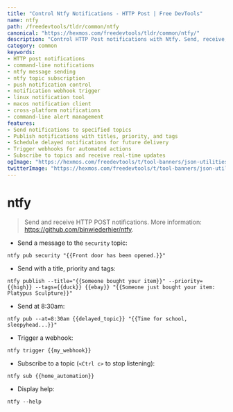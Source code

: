 ```yaml
---
title: "Control Ntfy Notifications - HTTP Post | Free DevTools"
name: ntfy
path: /freedevtools/tldr/common/ntfy
canonical: "https://hexmos.com/freedevtools/tldr/common/ntfy/"
description: "Control HTTP Post notifications with Ntfy. Send, receive, and trigger notifications via command line. Manage alerts effortlessly. Free online tool, no registration required."
category: common
keywords:
- HTTP post notifications
- command-line notifications
- ntfy message sending
- ntfy topic subscription
- push notification control
- notification webhook trigger
- linux notification tool
- macos notification client
- cross-platform notifications
- command-line alert management
features:
- Send notifications to specified topics
- Publish notifications with titles, priority, and tags
- Schedule delayed notifications for future delivery
- Trigger webhooks for automated actions
- Subscribe to topics and receive real-time updates
ogImage: "https://hexmos.com/freedevtools/t/tool-banners/json-utilities-banner.png"
twitterImage: "https://hexmos.com/freedevtools/t/tool-banners/json-utilities-banner.png"
---
```


# ntfy

> Send and receive HTTP POST notifications.
> More information: <https://github.com/binwiederhier/ntfy>.

- Send a message to the `security` topic:

`ntfy pub security "{{Front door has been opened.}}"`

- Send with a title, priority and tags:

`ntfy publish --title="{{Someone bought your item}}" --priority={{high}} --tags={{duck}} {{ebay}} "{{Someone just bought your item: Platypus Sculpture}}"`

- Send at 8:30am:

`ntfy pub --at=8:30am {{delayed_topic}} "{{Time for school, sleepyhead...}}"`

- Trigger a webhook:

`ntfy trigger {{my_webhook}}`

- Subscribe to a topic (`<Ctrl c>` to stop listening):

`ntfy sub {{home_automation}}`

- Display help:

`ntfy --help`
